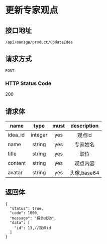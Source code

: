 # 更新专家观点

## 接口地址

`/api/manage/product/updateIdea`

## 请求方式

`POST`

### HTTP Status Code

200

## 请求体

| name     | type     | must     | description |
|----------|:--------:|:--------:|:--------:|
| idea_id   | integer   | yes     | 观点id |
| name   | string   | yes     | 专家姓名 |
| title   | string   | yes     | 职位 |
| content   | string   | yes     | 观点内容 |
| avatar   | string   | yes     | 头像,base64 |


## 返回体

```json5
{
  "status": true,
  "code": 1000,
  "message": "操作成功",
  "data": [
    "id": 13,//观点id
  ]
}
``` 
